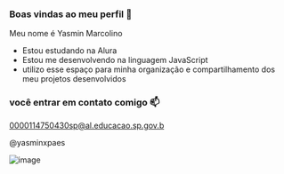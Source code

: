 ### Boas vindas ao meu perfil 💖

Meu nome é Yasmin Marcolino

 - Estou estudando na Alura
 - Estou me desenvolvendo na linguagem JavaScript
 - utilizo esse espaço para minha organização e compartilhamento dos meu projetos desenvolvidos

### você entrar em contato comigo 📫 

0000114750430sp@al.educacao.sp.gov.b


@yasminxpaes

![image](https://github.com/user-attachments/assets/e8e5e7a5-1cf3-4eee-bd6a-897fe57a2dde)
